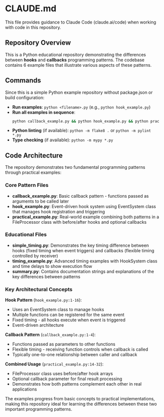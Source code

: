 # CLAUDE.md

This file provides guidance to Claude Code (claude.ai/code) when working with code in this repository.

## Repository Overview

This is a Python educational repository demonstrating the differences between **hooks** and **callbacks** programming patterns. The codebase contains 6 example files that illustrate various aspects of these patterns.

## Commands

Since this is a simple Python example repository without package.json or build configuration:

- **Run examples**: `python <filename>.py` (e.g., `python hook_example.py`)
- **Run all examples in sequence**: 
  ```bash
  python callback_example.py && python hook_example.py && python practical_example.py && python simple_timing.py && python timing_example.py && python summary.py
  ```
- **Python linting** (if available): `python -m flake8 .` or `python -m pylint *.py`
- **Type checking** (if available): `python -m mypy *.py`

## Code Architecture

The repository demonstrates two fundamental programming patterns through practical examples:

### Core Pattern Files
- **callback_example.py**: Basic callback pattern - functions passed as arguments to be called later
- **hook_example.py**: Event-driven hook system using EventSystem class that manages hook registration and triggering
- **practical_example.py**: Real-world example combining both patterns in a FileProcessor class with before/after hooks and optional callbacks

### Educational Files
- **simple_timing.py**: Demonstrates the key timing difference between hooks (fixed timing when event triggers) and callbacks (flexible timing controlled by receiver)
- **timing_example.py**: Advanced timing examples with HookSystem class and time delays to show execution flow
- **summary.py**: Contains documentation strings and explanations of the key differences between patterns

### Key Architectural Concepts

**Hook Pattern** (`hook_example.py:1-16`):
- Uses an EventSystem class to manage hooks
- Multiple functions can be registered for the same event
- Fixed timing - all hooks execute when event is triggered
- Event-driven architecture

**Callback Pattern** (`callback_example.py:1-4`):
- Functions passed as parameters to other functions  
- Flexible timing - receiving function controls when callback is called
- Typically one-to-one relationship between caller and callback

**Combined Usage** (`practical_example.py:14-32`):
- FileProcessor class uses before/after hook arrays
- Optional callback parameter for final result processing
- Demonstrates how both patterns complement each other in real applications

The examples progress from basic concepts to practical implementations, making this repository ideal for learning the differences between these two important programming patterns.